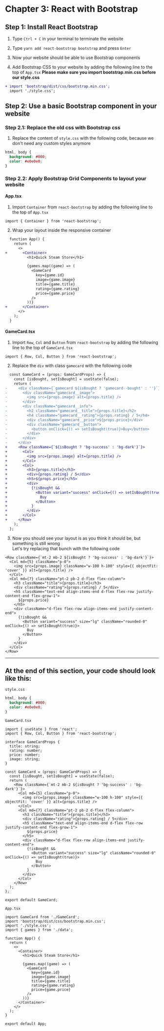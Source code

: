 # Chapter 3: React with Bootstrap

## Step 1: Install React Bootstrap
1. Type `Ctrl + C` in your terminal to terminate the website
2. Type `yarn add react-bootstrap bootstrap` and press `Enter`
3. Now your website should be able to use Bootstrap components

4. Add Bootstrap CSS to your website by adding the following line to the top of `App.tsx`
**Please make sure you import bootstrap.min.css before our style.css**

```diff
+ import 'bootstrap/dist/css/bootstrap.min.css';
  import './style.css';
```

## Step 2: Use a basic Bootstrap component in your website

### Step 2.1: Replace the old css with Bootstrap css

1. Replace the content of `style.css` with the following code, because we don't need any custom styles anymore

```css
html, body {
  background: #000;
  color: #e0e0e0;
}
```

### Step 2.2: Apply Bootstrap Grid Components to layout your website

#### App.tsx

1. Import `Container` from `react-bootstrap` by adding the following line to the top of `App.tsx`

```tsx
import { Container } from 'react-bootstrap';
```

2. Wrap your layout inside the responsive container

```diff
  function App() {
    return (
      <>
+       <Container>
          <h1>Quick Steam Store</h1>

          {games.map((game) => (
            <GameCard
              key={game.id}
              image={game.image}
              title={game.title}
              rating={game.rating}
              price={game.price}
            />
          ))}
+       </Container>
      </>
    );
  }
```

#### GameCard.tsx

1. Import `Row`, `Col` and `Button` from `react-bootstrap` by adding the following line to the top of `GameCard.tsx`

```tsx
import { Row, Col, Button } from 'react-bootstrap';
```

2. Replace the `div` with class `gamecard` with the following code

```diff
  const GameCard = (props: GameCardProps) => {
    const [isBought, setIsBought] = useState(false);
    return (
-     <div className={`gamecard ${isBought ? 'gamecard--bought' : ''}`}>
-       <div className="gamecard__image">
-         <img src={props.image} alt={props.title} />
-       </div>
-       <div className="gamecard__info">
-         <h2 className="gamecard__title">{props.title}</h2>
-         <h4 className="gamecard__rating">{props.rating} / 5</h4>
-         <div className="gamecard__price">${props.price}</div>
-         <div className="gamecard__button">
-           <button onClick={() => setIsBought(true)}>Buy</button>
-         </div>
-       </div>
-     </div>
+     <Row className={`${isBought ? 'bg-success' : 'bg-dark'}`}>
+       <Col>
+         <img src={props.image} alt={props.title} />
+       </Col>
+       <Col>
+         <h3>{props.title}</h3>
+         <div>{props.rating} / 5</div>
+         <h5>${props.price}</h5>
+         <div>
+           {!isBought &&
+             <Button variant="success" onClick={() => setIsBought(true)}>
+               Buy
+             </Button>
+           }
+         </div>
+       </Col>
+     </Row>
    );
  };
```

3. Now you should see your layout is as you think it should be, but something is still wrong  
Let's try replacing that bunch with the following code

```tsx
<Row className={`mt-2 mb-2 ${isBought ? 'bg-success' : 'bg-dark'}`}>
  <Col md={5} className="p-0">
    <img src={props.image} className="w-100 h-100" style={{ objectFit: 'cover' }} alt={props.title} />
  </Col>
  <Col md={7} className="pt-2 pb-2 d-flex flex-column">
    <h3 className="title">{props.title}</h3>
    <div className="rating">{props.rating} / 5</div>
    <h5 className="text-end align-items-end d-flex flex-row justify-content-end flex-grow-1">
      ${props.price}
    </h5>
    <div className="d-flex flex-row align-items-end justify-content-end">
      {!isBought &&
        <Button variant="success" size="lg" className="rounded-0" onClick={() => setIsBought(true)}>
          Buy
        </Button>
      }
    </div>
  </Col>
</Row>
```

---

## At the end of this section, your code should look like this:

`style.css`

```css
html, body {
  background: #000;
  color: #e0e0e0;
}
```

`GameCard.tsx`

```tsx
import { useState } from 'react';
import { Row, Col, Button } from 'react-bootstrap';

interface GameCardProps {
  title: string;
  rating: number;
  price: number;
  image: string;
}

const GameCard = (props: GameCardProps) => {
  const [isBought, setIsBought] = useState(false);
  return (
    <Row className={`mt-2 mb-2 ${isBought ? 'bg-success' : 'bg-dark'}`}>
      <Col md={5} className="p-0">
        <img src={props.image} className="w-100 h-100" style={{ objectFit: 'cover' }} alt={props.title} />
      </Col>
      <Col md={7} className="pt-2 pb-2 d-flex flex-column">
        <h3 className="title">{props.title}</h3>
        <div className="rating">{props.rating} / 5</div>
        <h5 className="text-end align-items-end d-flex flex-row justify-content-end flex-grow-1">
          ${props.price}
        </h5>
        <div className="d-flex flex-row align-items-end justify-content-end">
          {!isBought &&
            <Button variant="success" size="lg" className="rounded-0" onClick={() => setIsBought(true)}>
              Buy
            </Button>
          }
        </div>
      </Col>
    </Row>
  );
};

export default GameCard;
```

`App.tsx`

```tsx
import GameCard from './GameCard';
import 'bootstrap/dist/css/bootstrap.min.css';
import './style.css';
import { games } from './data';

function App() {
  return (
    <>
      <Container>
        <h1>Quick Steam Store</h1>

        {games.map((game) => (
          <GameCard
            key={game.id}
            image={game.image}
            title={game.title}
            rating={game.rating}
            price={game.price}
          />
        ))}
      </Container>
    </>
  );
}

export default App;
```

